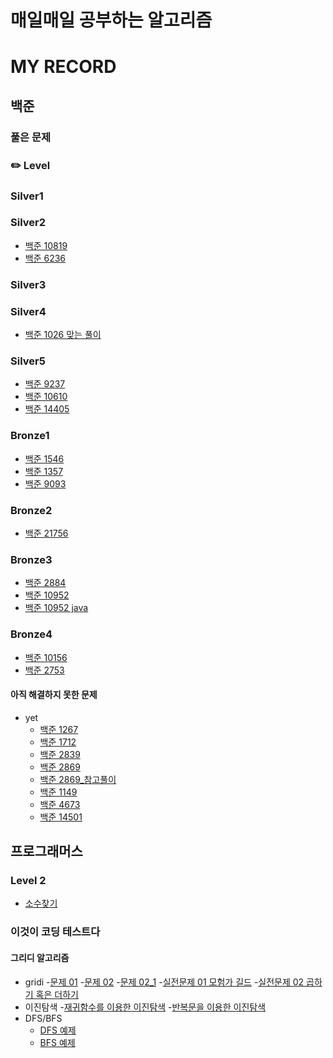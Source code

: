 # 매일매일 공부하는 알고리즘

# MY RECORD

## 백준
### 풀은 문제
### ✏️ Level

### Silver1

### Silver2
- [백준 10819](./baekjoon_code/BOJ10819_solved.py)
- [백준 6236](./baekjoon_code/BOJ_6236_other.py)

### Silver3

### Silver4
- [백준 1026 맞는 풀이](./baekjoon_code/BOJ1026_correctSolved.py)

### Silver5
- [백준 9237](./baekjoon_code/BOJ9237_solved.py)
- [백준 10610](./baekjoon_code/BOJ10610_solved.py)
- [백준 14405](./baekjoon_code/BOJ_14405_solved.py)


### Bronze1
- [백준 1546](./baekjoon_code/BOJ_1546_solved.py)
- [백준 1357](./baekjoon_code/BOJ1357_solved.py)
- [백준 9093](./baekjoon_code/BOJ9093_solved.py)

### Bronze2

- [백준 21756](./baekjoon_code/BOJ21756_solved.py)

### Bronze3
- [백준 2884](./baekjoon_code/BOJ2884_solved.py)
- [백준 10952](./baekjoon_code/BOJ10952_solved.py)
- [백준 10952 java](./baekjoon_code/BOJ10952_solved.java)

### Bronze4
- [백준 10156](./baekjoon_code/BOJ10156_solved.py)
- [백준 2753](./baekjoon_code/BOJ2753_solved.py)


#### 아직 해결하지 못한 문제
- yet
  - [백준 1267](./baekjoon_code/BOJ1267_yet.py)
  - [백준 1712](./baekjoon_code/BOJ1712_yet.py)
  - [백준 2839](./baekjoon_code/BOJ2839_yet.py)
  - [백준 2869](./baekjoon_code/BOJ2869_yet.py)
  - [백준 2869_참고풀이](./baekjoon_code/BOJ2869_other.py)
  - [백준 1149](./baekjoon_code/BOJ1149_yet.py)
  - [백준 4673](./baekjoon_code/BOJ4673_yet.py)
  - [백준 14501](./baekjoon_code/BOJ14501_yet.py)

## 프로그래머스

### Level 2
- [소수찾기](./Programmers/level2_primeNumber.py)

### 이것이 코딩 테스트다
#### 그리디 알고리즘
- gridi
  -[문제 01](./This_is_cording_test/gridi01.py)
  -[문제 02](./This_is_cording_test/gridi02.py)
  -[문제 02_1](./This_is_cording_test/gridi02_01.py)
  -[실전문제 01 모험가 길드](./This_is_cording_test/GreedyQ1_모험가길드.py)
  -[실전문제 02 곱하기 혹은 더하기](./This_is_cording_test/GreedyQ2_곱하기혹은더하기.py)
- 이진탐색
  -[재귀함수를 이용한 이진탐색](./This_is_cording_test/binary_self.py)
  -[반복문을 이용한 이진탐색](./This_is_cording_test/binary_repeat.py)
- DFS/BFS
  - [DFS 예제](./This_is_cording_test/DFS_EX01.py)
  - [BFS 예제](./This_is_cording_test/BFS_EX01.py)